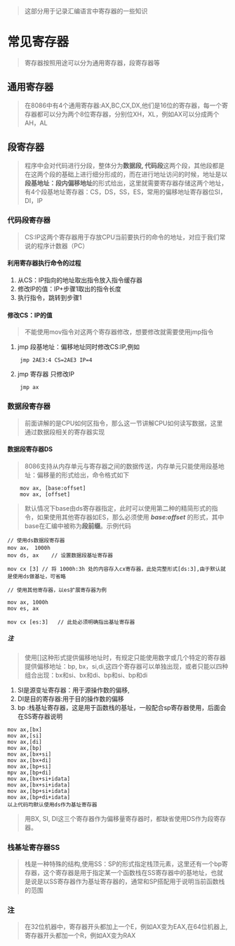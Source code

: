 > 这部分用于记录汇编语言中寄存器的一些知识

# 常见寄存器
> 寄存器按照用途可以分为通用寄存器，段寄存器等

## 通用寄存器
> 在8086中有4个通用寄存器:AX,BC,CX,DX,他们是16位的寄存器，每一个寄存器都可以分为两个8位寄存器，分别位XH，XL，例如AX可以分成两个AH，AL

## 段寄存器
> 程序中会对代码进行分段，整体分为<b>数据段, 代码段</b>这两个段，其他段都是在这两个段的基础上进行细分形成的，而在进行地址访问的时候，地址是以<b>段基地址：段内偏移地址</b>的形式给出，这里就需要寄存器存储这两个地址，有4个段基地址寄存器：CS，DS，SS，ES，常用的偏移地址寄存器位SI，DI，IP

### 代码段寄存器
> CS:IP这两个寄存器用于存放CPU当前要执行的命令的地址，对应于我们常说的程序计数器（PC）

#### 利用寄存器执行命令的过程
1. 从CS：IP指向的地址取出指令放入指令缓存器
2. 修改IP的值：IP+步骤1取出的指令长度
3. 执行指令，跳转到步骤1

#### 修改CS：IP的值
> 不能使用mov指令对这两个寄存器修改，想要修改就需要使用jmp指令
1. jmp 段基地址：偏移地址同时修改CS:IP,例如
```
    jmp 2AE3:4 CS=2AE3 IP=4
```
2. jmp 寄存器 只修改IP
```
    jmp ax
```
### 数据段寄存器
> 前面讲解的是CPU如何区指令，那么这一节讲解CPU如何读写数据，这里通过数据段相关的寄存器实现

#### 数据段寄存器DS
> 8086支持从内存单元与寄存器之间的数据传送，内存单元只能使用段基地址：偏移量的形式给出，命令格式如下
```
    mov ax, [base:offset]
    mov ax, [offset]
```
> 默认情况下base由ds寄存器指定，此时可以使用第二种的精简形式的指令，如果使用其他寄存器如ES，那么必须使用 ***base:offset*** 的形式，其中base在汇编中被称为<b>段前缀</b>。示例代码
```
// 使用ds数据段寄存器
mov ax， 1000h
mov ds, ax    // 设置数据段基址寄存器

mov cx [3] // 将 1000h:3h 处的内容存入cx寄存器，此处完整形式[ds:3],由于默认就是使用ds做基址，可省略

// 使用其他寄存器，以es扩展寄存器为例

mov ax, 1000h
mov es, ax

mov cx [es:3]   // 此处必须明确指出基址寄存器
```
##### 注
> 使用[]这种形式提供偏移地址时，有规定只能使用数字或几个特定的寄存器提供偏移地址：bp, bx，si,di,这四个寄存器可以单独出现，或者只能以四种组合出现：bx和si、bx和di、bp和si、bp和di

1. SI是源变址寄存器：用于源操作数的偏移,
2. DI是目的寄存器:用于目的操作数的偏移
3. bp :栈基址寄存器，这是用于函数栈的基址，一般配合sp寄存器使用，后面会在SS寄存器说明
```
mov ax,[bx]
mov ax,[si]
mov ax,[di]
mov ax,[bp]
mov ax,[bx+si]
mov ax,[bx+di]
mov ax,[bp+si]
mpv ax,[bp+di]
mov ax,[bx+si+idata]
mov ax,[bx+si+idata]
mov ax,[bp+si+idata]
mov ax,[bp+di+idata]
以上代码均默认使用ds作为基址寄存器
```
> 用BX, SI, DI这三个寄存器作为偏移量寄存器时，都缺省使用DS作为段寄存器。

### 栈基址寄存器SS
> 栈是一种特殊的结构,使用SS：SP的形式指定栈顶元素，这里还有一个bp寄存器，这个寄存器是用于指定某一个函数栈在SS寄存器中的基地址，也就是说是以SS寄存器作为基址寄存器的，通常和SP搭配用于说明当前函数栈的范围



### 注
> 在32位机器中，寄存器开头都加上一个E，例如AX变为EAX,在64位机器上,寄存器开头都加一个R，例如AX变为RAX
